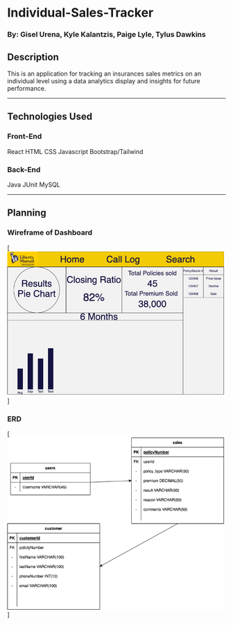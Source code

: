 # Individual-Sales-Tracker
### By: Gisel Urena, Kyle Kalantzis, Paige Lyle, Tylus Dawkins
## Description
This is an application for tracking an insurances sales metrics on an individual level using a data analytics display and insights for future performance.
***
## Technologies Used
### Front-End
React
HTML
CSS
Javascript
Bootstrap/Tailwind

### Back-End
Java
JUnit
MySQL
***
## Planning
### Wireframe of Dashboard
[<img alt="WireFrame_Dashboard" width="500px" src="./Untitled Diagram.drawio.png" />]

### ERD
[<img alt="ERD" width="500px" src="./ERDv2.png" />]
